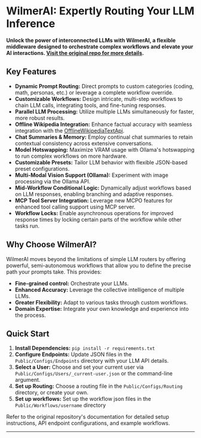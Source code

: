 # WilmerAI: Expertly Routing Your LLM Inference

**Unlock the power of interconnected LLMs with WilmerAI, a flexible middleware designed to orchestrate complex workflows and elevate your AI interactions.  [Visit the original repo for more details](https://github.com/SomeOddCodeGuy/WilmerAI).**

## Key Features

*   **Dynamic Prompt Routing:**  Direct prompts to custom categories (coding, math, personas, etc.) or leverage a complete workflow override.
*   **Customizable Workflows:**  Design intricate, multi-step workflows to chain LLM calls, integrating tools, and fine-tuning responses.
*   **Parallel LLM Processing:**  Utilize multiple LLMs simultaneously for faster, more robust results.
*   **Offline Wikipedia Integration:** Enhance factual accuracy with seamless integration with the [OfflineWikipediaTextApi](https://github.com/SomeOddCodeGuy/OfflineWikipediaTextApi).
*   **Chat Summaries & Memory:**  Employ continual chat summaries to retain contextual consistency across extensive conversations.
*   **Model Hotswapping:** Maximize VRAM usage with Ollama's hotswapping to run complex workflows on more hardware.
*   **Customizable Presets:** Tailor LLM behavior with flexible JSON-based preset configurations.
*   **Multi-Modal Vision Support (Ollama):** Experiment with image processing via the Ollama API.
*   **Mid-Workflow Conditional Logic:** Dynamically adjust workflows based on LLM responses, enabling branching and adaptive responses.
*   **MCP Tool Server Integration:** Leverage new MCPO features for enhanced tool calling support using MCP server.
*   **Workflow Locks:** Enable asynchronous operations for improved response times by locking certain parts of the workflow while other tasks run.

## Why Choose WilmerAI?

WilmerAI moves beyond the limitations of simple LLM routers by offering powerful, semi-autonomous workflows that allow you to define the precise path your prompts take.  This provides:

*   **Fine-grained control:**  Orchestrate your LLMs.
*   **Enhanced Accuracy:**  Leverage the collective intelligence of multiple LLMs.
*   **Greater Flexibility:**  Adapt to various tasks through custom workflows.
*   **Domain Expertise:** Integrate your own knowledge and experience into the process.

## Quick Start

1.  **Install Dependencies:**  `pip install -r requirements.txt`
2.  **Configure Endpoints:**  Update JSON files in the `Public/Configs/Endpoints` directory with your LLM API details.
3.  **Select a User:**  Choose and set your current user via `Public/Configs/Users/_current-user.json` or the command-line argument.
4.  **Set up Routing:**  Choose a routing file in the `Public/Configs/Routing` directory, or create your own.
5.  **Set up workflows:** Set up the workflow json files in the `Public/Workflows/username` directory

Refer to the original repository's documentation for detailed setup instructions, API endpoint configurations, and example workflows.

---